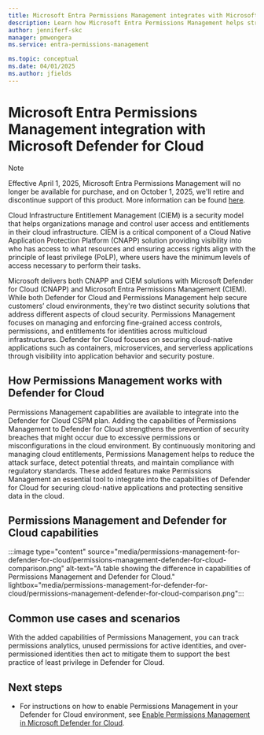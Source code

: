 ```yaml
---
title: Microsoft Entra Permissions Management integrates with Microsoft Defender for Cloud
description: Learn how Microsoft Entra Permissions Management helps strengthen security in cloud environments as an enhancement for Defender for Cloud
author: jenniferf-skc
manager: pmwongera
ms.service: entra-permissions-management

ms.topic: conceptual
ms.date: 04/01/2025
ms.author: jfields
---
```


# Microsoft Entra Permissions Management integration with Microsoft Defender for Cloud

> [!NOTE]
> Effective April 1, 2025, Microsoft Entra Permissions Management will no longer be available for purchase, and on October 1, 2025, we'll retire and discontinue support of this product. More information can be found [here](https://aka.ms/MEPMretire).

Cloud Infrastructure Entitlement Management (CIEM) is a security model that helps organizations manage and control user access and entitlements in their cloud infrastructure. CIEM is a critical component of a Cloud Native Application Protection Platform (CNAPP) solution providing visibility into who has access to what resources and ensuring access rights align with the principle of least privilege (PoLP), where users have the minimum levels of access necessary to perform their tasks.  
 
Microsoft delivers both CNAPP and CIEM solutions with Microsoft Defender for Cloud (CNAPP) and Microsoft Entra Permissions Management (CIEM). While both Defender for Cloud and Permissions Management help secure customers’ cloud environments, they're two distinct security solutions that address different aspects of cloud security. Permissions Management focuses on managing and enforcing fine-grained access controls, permissions, and entitlements for identities across multicloud infrastructures. Defender for Cloud focuses on securing cloud-native applications such as containers, microservices, and serverless applications through visibility into application behavior and security posture.  

## How Permissions Management works with Defender for Cloud

Permissions Management capabilities are available to integrate into the Defender for Cloud CSPM plan. Adding the capabilities of Permissions Management to Defender for Cloud strengthens the prevention of security breaches that might occur due to excessive permissions or misconfigurations in the cloud environment. By continuously monitoring and managing cloud entitlements, Permissions Management helps to reduce the attack surface, detect potential threats, and maintain compliance with regulatory standards. These added features make Permissions Management an essential tool to integrate into the capabilities of Defender for Cloud for securing cloud-native applications and protecting sensitive data in the cloud. 


## Permissions Management and Defender for Cloud capabilities

:::image type="content" source="media/permissions-management-for-defender-for-cloud/permissions-management-defender-for-cloud-comparison.png" alt-text="A table showing the difference in capabilities of Permissions Management and Defender for Cloud." lightbox="media/permissions-management-for-defender-for-cloud/permissions-management-defender-for-cloud-comparison.png":::



## Common use cases and scenarios

With the added capabilities of Permissions Management, you can track permissions analytics, unused permissions for active identities, and over-permissioned identities then act to mitigate them to support the best practice of least privilege in Defender for Cloud. 



## Next steps

- For instructions on how to enable Permissions Management in your Defender for Cloud environment, see [Enable Permissions Management in Microsoft Defender for Cloud](https://go.microsoft.com/fwlink/?linkid=2252561).
